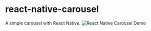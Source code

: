 # react-native-carousel
A simple carousel with React Native.
![React Native Carousel Demo](demo/react_native_carousel_screen_record.gif)
